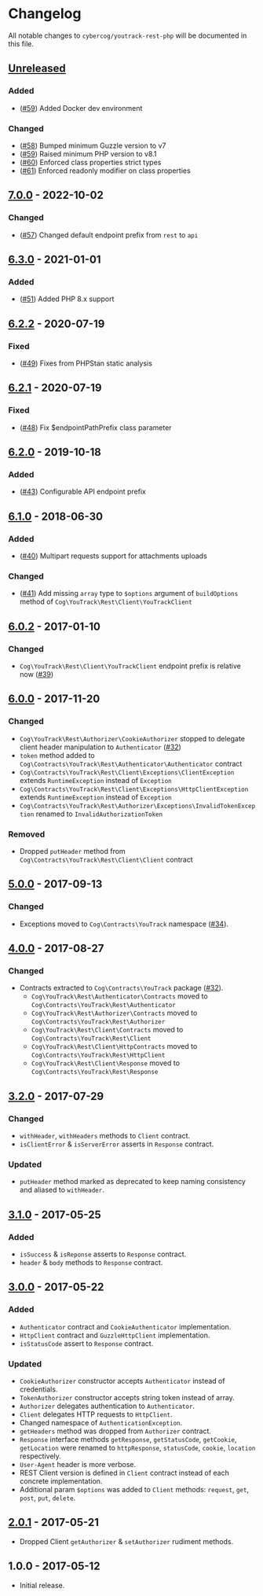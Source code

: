 # Changelog

All notable changes to `cybercog/youtrack-rest-php` will be documented in this file.

## [Unreleased]

### Added

- ([#59]) Added Docker dev environment

### Changed

- ([#58]) Bumped minimum Guzzle version to v7
- ([#59]) Raised minimum PHP version to v8.1
- ([#60]) Enforced class properties strict types
- ([#61]) Enforced readonly modifier on class properties

## [7.0.0] - 2022-10-02

### Changed

- ([#57]) Changed default endpoint prefix from `rest` to `api`

## [6.3.0] - 2021-01-01

### Added

- ([#51]) Added PHP 8.x support

## [6.2.2] - 2020-07-19

### Fixed

- ([#49]) Fixes from PHPStan static analysis

## [6.2.1] - 2020-07-19

### Fixed

- ([#48]) Fix $endpointPathPrefix class parameter

## [6.2.0] - 2019-10-18

### Added

- ([#43]) Configurable API endpoint prefix

## [6.1.0] - 2018-06-30

### Added

- ([#40]) Multipart requests support for attachments uploads

### Changed

- ([#41]) Add missing `array` type to `$options` argument of `buildOptions` method of `Cog\YouTrack\Rest\Client\YouTrackClient`

## [6.0.2] - 2017-01-10

### Changed

- `Cog\YouTrack\Rest\Client\YouTrackClient` endpoint prefix is relative now ([#39])

## [6.0.0] - 2017-11-20

### Changed

- `Cog\YouTrack\Rest\Authorizer\CookieAuthorizer` stopped to delegate client header manipulation to `Authenticator` ([#32])
- `token` method added to `Cog\Contracts\YouTrack\Rest\Authenticator\Authenticator` contract
- `Cog\Contracts\YouTrack\Rest\Client\Exceptions\ClientException` extends `RuntimeException` instead of `Exception`
- `Cog\Contracts\YouTrack\Rest\Client\Exceptions\HttpClientException` extends `RuntimeException` instead of `Exception`
- `Cog\Contracts\YouTrack\Rest\Authorizer\Exceptions\InvalidTokenException` renamed to `InvalidAuthorizationToken`

### Removed

- Dropped `putHeader` method from `Cog\Contracts\YouTrack\Rest\Client\Client` contract

## [5.0.0] - 2017-09-13

### Changed

- Exceptions moved to `Cog\Contracts\YouTrack` namespace ([#34]).

## [4.0.0] - 2017-08-27

### Changed

- Contracts extracted to `Cog\Contracts\YouTrack` package ([#32]).
  - `Cog\YouTrack\Rest\Authenticator\Contracts` moved to `Cog\Contracts\YouTrack\Rest\Authenticator`
  - `Cog\YouTrack\Rest\Authorizer\Contracts` moved to `Cog\Contracts\YouTrack\Rest\Authorizer`
  - `Cog\YouTrack\Rest\Client\Contracts` moved to `Cog\Contracts\YouTrack\Rest\Client`
  - `Cog\YouTrack\Rest\Client\HttpContracts` moved to `Cog\Contracts\YouTrack\Rest\HttpClient`
  - `Cog\YouTrack\Rest\Client\Response` moved to `Cog\Contracts\YouTrack\Rest\Response`

## [3.2.0] - 2017-07-29

### Changed

- `withHeader`, `withHeaders` methods to `Client` contract.
- `isClientError` & `isServerError` asserts in `Response` contract.

### Updated

- `putHeader` method marked as deprecated to keep naming consistency and aliased to `withHeader`.

## [3.1.0] - 2017-05-25

### Added

- `isSuccess` & `isReponse` asserts to `Response` contract.
- `header` & `body` methods to `Response` contract.

## [3.0.0] - 2017-05-22

### Added

- `Authenticator` contract and `CookieAuthenticator` implementation.
- `HttpClient` contract and `GuzzleHttpClient` implementation.
- `isStatusCode` assert to `Response` contract.

### Updated

- `CookieAuthorizer` constructor accepts `Authenticator` instead of credentials.
- `TokenAuthorizer` constructor accepts string token instead of array.
- `Authorizer` delegates authentication to `Authenticator`.
- `Client` delegates HTTP requests to `HttpClient`.
- Changed namespace of `AuthenticationException`.
- `getHeaders` method was dropped from `Authorizer` contract.
- `Response` interface methods `getResponse`, `getStatusCode`, `getCookie`, `getLocation` were renamed to `httpResponse`, `statusCode`, `cookie`, `location` respectively.
- `User-Agent` header is more verbose.
- REST Client version is defined in `Client` contract instead of each concrete implementation.
- Additional param `$options` was added to `Client` methods: `request`, `get`, `post`, `put`, `delete`.

## [2.0.1] - 2017-05-21

- Dropped Client `getAuthorizer` & `setAuthorizer` rudiment methods.

## 1.0.0 - 2017-05-12

- Initial release.

[Unreleased]: https://github.com/cybercog/youtrack-rest-php/compare/8.0.0...master
[8.0.0]: https://github.com/cybercog/youtrack-rest-php/compare/7.0.0...8.0.0
[7.0.0]: https://github.com/cybercog/youtrack-rest-php/compare/6.3.0...7.0.0
[6.3.0]: https://github.com/cybercog/youtrack-rest-php/compare/6.2.2...6.3.0
[6.2.2]: https://github.com/cybercog/youtrack-rest-php/compare/6.2.1...6.2.2
[6.2.1]: https://github.com/cybercog/youtrack-rest-php/compare/6.2.0...6.2.1
[6.2.0]: https://github.com/cybercog/youtrack-rest-php/compare/6.1.0...6.2.0
[6.1.0]: https://github.com/cybercog/youtrack-rest-php/compare/6.0.2...6.1.0
[6.0.2]: https://github.com/cybercog/youtrack-rest-php/compare/6.0.1...6.0.2
[6.0.0]: https://github.com/cybercog/youtrack-rest-php/compare/5.0.0...6.0.0
[5.0.0]: https://github.com/cybercog/youtrack-rest-php/compare/4.0.0...5.0.0
[4.0.0]: https://github.com/cybercog/youtrack-rest-php/compare/3.2.0...4.0.0
[3.2.0]: https://github.com/cybercog/youtrack-rest-php/compare/3.1.1...3.2.0
[3.1.0]: https://github.com/cybercog/youtrack-rest-php/compare/3.0.0...3.1.0
[3.0.0]: https://github.com/cybercog/youtrack-rest-php/compare/2.0.1...3.0.0
[2.0.1]: https://github.com/cybercog/youtrack-rest-php/compare/1.0.0...2.0.1

[#61]: https://github.com/cybercog/youtrack-rest-php/pull/61
[#60]: https://github.com/cybercog/youtrack-rest-php/pull/60
[#59]: https://github.com/cybercog/youtrack-rest-php/pull/59
[#58]: https://github.com/cybercog/youtrack-rest-php/pull/58
[#57]: https://github.com/cybercog/youtrack-rest-php/pull/57
[#51]: https://github.com/cybercog/youtrack-rest-php/pull/51
[#49]: https://github.com/cybercog/youtrack-rest-php/pull/49
[#48]: https://github.com/cybercog/youtrack-rest-php/pull/48
[#43]: https://github.com/cybercog/youtrack-rest-php/pull/43
[#41]: https://github.com/cybercog/youtrack-rest-php/pull/41
[#40]: https://github.com/cybercog/youtrack-rest-php/pull/40
[#39]: https://github.com/cybercog/youtrack-rest-php/pull/39
[#34]: https://github.com/cybercog/youtrack-rest-php/pull/34
[#32]: https://github.com/cybercog/youtrack-rest-php/pull/32
